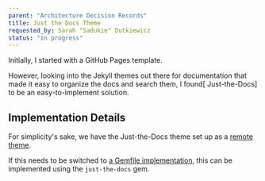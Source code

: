 ```yaml
---
parent: "Architecture Decision Records"
title: Just the Docs Theme
requested_by: Sarah "Sadukie" Dutkiewicz
status: "in progress"
---
```


Initially, I started with a GitHub Pages template.

However, looking into the Jekyll themes out there for documentation that made it easy to organize the docs and search them, I found[ Just-the-Docs] to be an easy-to-implement solution.

## Implementation Details

For simplicity's sake, we have the Just-the-Docs theme set up as a [remote theme](https://github.com/benbalter/jekyll-remote-theme).

If this needs to be switched to [a Gemfile implementation](https://github.com/just-the-docs/just-the-docs?tab=readme-ov-file#use-as-a-ruby-gem), this can be implemented using the `just-the-docs` gem.